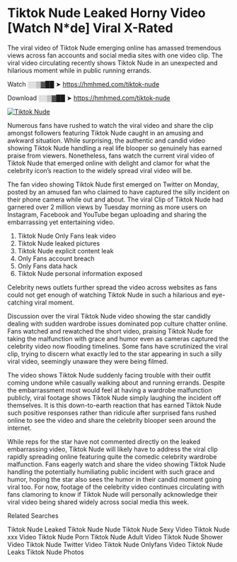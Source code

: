 ﻿# Tiktok Nude Leaked Horny Video [Watch N*de] Viral X-Rated

The viral video of ﻿Tiktok Nude emerging online has amassed tremendous views across fan accounts and social media sites with one video clip. The viral video circulating recently shows ﻿Tiktok Nude in an unexpected and hilarious moment while in public running errands. 

Watch ░░▒▓██ ➤ https://hmhmed.com/tiktok-nude

Download ░░▒▓██ ➤ https://hmhmed.com/tiktok-nude

[![Tiktok Nude](https://i.imgur.com/dJHk4Zq.gif)](https://hmhmed.com/tiktok-nude)

Numerous fans have rushed to watch the viral video and share the clip amongst followers featuring ﻿Tiktok Nude caught in an amusing and awkward situation. While surprising, the authentic and candid video showing ﻿Tiktok Nude handling a real life blooper so genuinely has earned praise from viewers. Nonetheless, fans watch the current viral video of ﻿Tiktok Nude that emerged online with delight and clamor for what the celebrity icon’s reaction to the widely spread viral video will be.

The fan video showing ﻿Tiktok Nude first emerged on Twitter on Monday, posted by an amused fan who claimed to have captured the silly incident on their phone camera while out and about. The viral Clip of ﻿Tiktok Nude had garnered over 2 million views by Tuesday morning as more users on Instagram, Facebook and YouTube began uploading and sharing the embarrassing yet entertaining video. 

1. ﻿Tiktok Nude Only Fans leak video
2. ﻿Tiktok Nude leaked pictures
3. ﻿Tiktok Nude explicit content leak
4. Only Fans account breach
5. Only Fans data hack
6. ﻿Tiktok Nude personal information exposed

Celebrity news outlets further spread the video across websites as fans could not get enough of watching ﻿Tiktok Nude in such a hilarious and eye-catching viral moment. 

Discussion over the viral ﻿Tiktok Nude video showing the star candidly dealing with sudden wardrobe issues dominated pop culture chatter online. Fans watched and rewatched the short video, praising ﻿Tiktok Nude for taking the malfunction with grace and humor even as cameras captured the celebrity video now flooding timelines. Some fans have scrutinized the viral clip, trying to discern what exactly led to the star appearing in such a silly viral video, seemingly unaware they were being filmed.

The video shows ﻿Tiktok Nude suddenly facing trouble with their outfit coming undone while casually walking about and running errands. Despite the embarrassment most would feel at having a wardrobe malfunction publicly, viral footage shows ﻿Tiktok Nude simply laughing the incident off themselves. It is this down-to-earth reaction that has earned ﻿Tiktok Nude such positive responses rather than ridicule after surprised fans rushed online to see the video and share the celebrity blooper seen around the internet.  

While reps for the star have not commented directly on the leaked embarrassing video, ﻿Tiktok Nude will likely have to address the viral clip rapidly spreading online featuring quite the comedic celebrity wardrobe malfunction. Fans eagerly watch and share the video showing ﻿Tiktok Nude handling the potentially humiliating public incident with such grace and humor, hoping the star also sees the humor in their candid moment going viral too. For now, footage of the celebrity video continues circulating with fans clamoring to know if ﻿Tiktok Nude will personally acknowledge their viral video being shared widely across social media this week.

Related Searches

﻿Tiktok Nude Leaked
﻿Tiktok Nude Nude
﻿Tiktok Nude Sexy Video
﻿Tiktok Nude xxx Video
﻿Tiktok Nude Porn
﻿Tiktok Nude Adult Video
﻿Tiktok Nude Shower Video
﻿Tiktok Nude Twitter Video
﻿Tiktok Nude Onlyfans Video
﻿Tiktok Nude Leaks
﻿Tiktok Nude Photos